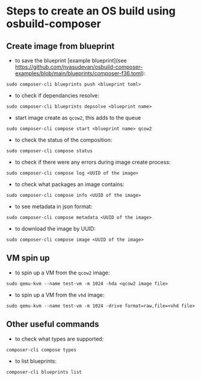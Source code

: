# Steps to create an OS build using osbuild-composer

## Create image from blueprint

- to save the blueprint [example blueprint](see https://github.com/nvasudevan/osbuild-composer-examples/blob/main/blueprints/composer-f36.toml):
```
sudo composer-cli blueprints push <blueprint toml>
```

- to check if dependancies resolve:
```
sudo composer-cli blueprints depsolve <blueprint name>
```

- start image create as `qcow2`, this adds to the queue
```
sudo composer-cli compose start <blueprint name> qcow2
```

- to check the status of the composition:
```
sudo composer-cli compose status
```

- to check if there were any errors during image create process:
```
sudo composer-cli compose log <UUID of the image>
```

- to check what packages an image contains:
```
sudo composer-cli compose info <UUID of the image>
```

- to see metadata in json format:
```
sudo composer-cli compose metadata <UUID of the image>
```

- to download the image by UUID:
```
sudo composer-cli compose image <UUID of the image>
```

## VM spin up

- to spin up a VM from the `qcow2` image:
```
sudo qemu-kvm --name test-vm -m 1024 -hda <qcow2 image file>
```

- to spin up a VM from the `vhd` image:
```
sudo qemu-kvm --name test-vm -m 1024 -drive format=raw,file=<vhd file>
```

## Other useful commands

- to check what types are supported:
```
composer-cli compose types
```

- to list blueprints:
```
composer-cli blueprints list
```

